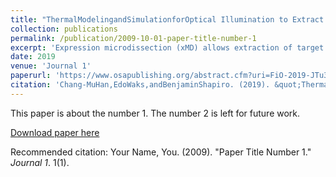 ```yaml
---
title: "ThermalModelingandSimulationforOptical Illumination to Extract Cancer Cells from Human Tissue Samples"
collection: publications
permalink: /publication/2009-10-01-paper-title-number-1
excerpt: 'Expression microdissection (xMD) allows extraction of target cancer cells from human tissue samples, to reduce misdiagnoses caused by non-target cell contamination. A thermal model and simulations are presented to assess temperature distribution in the xMD process.'
date: 2019
venue: 'Journal 1'
paperurl: 'https://www.osapublishing.org/abstract.cfm?uri=FiO-2019-JTu3A.127'
citation: 'Chang-MuHan,EdoWaks,andBenjaminShapiro. (2019). &quot;ThermalModelingandSimulationforOptical Illumination to Extract Cancer Cells from Human Tissue Samples.&quot; <i>Frontiers in optics/Laser Science</i>. 1(1).'
---
```

This paper is about the number 1. The number 2 is left for future work.

[Download paper here](http://academicpages.github.io/files/paper1.pdf)

Recommended citation: Your Name, You. (2009). "Paper Title Number 1." <i>Journal 1</i>. 1(1).